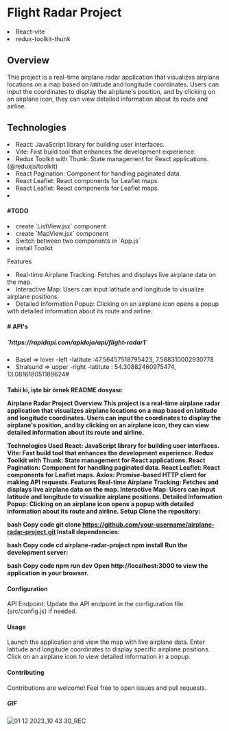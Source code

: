 <h1>Flight Radar Project</h1> 

<li>React-vite</li>
<li> redux-toolkit-thunk </li>


<h2>Overview</h2>
This project is a real-time airplane radar application that visualizes airplane locations on a map based on latitude and longitude coordinates. Users can input the coordinates to display the airplane's position, and by clicking on an airplane icon, they can view detailed information about its route and airline.

<h2>Technologies</h4>

<li>React: JavaScript library for building user interfaces.</li>
<li>Vite: Fast build tool that enhances the development experience.</li>
<li>Redux Toolkit with Thunk: State management for React applications.(@reduxjs/toolkit)</li>
<li>React Pagination: Component for handling paginated data.</li>
<li>React Leaflet: React components for Leaflet maps.</li>
<li>React Leaflet: React components for Leaflet maps.</li>
<li></li>

<h4>#TODO</h4>

 <li>create `ListView.jsx` component</li>
 <li>create `MapView.jsx` component</li>
<li>Switch between two components in `App.js`</li>
<li>install Toolkit</li>

Features
<li>Real-time Airplane Tracking: Fetches and displays live airplane data on the map.</li>
<li>Interactive Map: Users can input latitude and longitude to visualize airplane positions.</li>
<li>Detailed Information Popup: Clicking on an airplane icon opens a popup with detailed information about its route and airline.</li>

<h4># API's</h4>

<h5>`https://rapidapi.com/apidojo/api/flight-radar1`</h5>

<li>Basel => lover -left -latitute :47.56457518795423, 7.588310002930778</li>

<li>Stralsund => upper -right -latitute : 54.30882460975474, 13.081618051189624#  </li>
 
<h4>
Tabii ki, işte bir örnek README dosyası:

Airplane Radar Project
Overview
This project is a real-time airplane radar application that visualizes airplane locations on a map based on latitude and longitude coordinates. Users can input the coordinates to display the airplane's position, and by clicking on an airplane icon, they can view detailed information about its route and airline.

Technologies Used
React: JavaScript library for building user interfaces.
Vite: Fast build tool that enhances the development experience.
Redux Toolkit with Thunk: State management for React applications.
React Pagination: Component for handling paginated data.
React Leaflet: React components for Leaflet maps.
Axios: Promise-based HTTP client for making API requests.
Features
Real-time Airplane Tracking: Fetches and displays live airplane data on the map.
Interactive Map: Users can input latitude and longitude to visualize airplane positions.
Detailed Information Popup: Clicking on an airplane icon opens a popup with detailed information about its route and airline.
Setup
Clone the repository:

bash
Copy code
git clone https://github.com/your-username/airplane-radar-project.git
Install dependencies:

bash
Copy code
cd airplane-radar-project
npm install
Run the development server:

bash
Copy code
npm run dev
Open http://localhost:3000 to view the application in your browser.

<h4>Configuration</h4>
API Endpoint: Update the API endpoint in the configuration file (src/config.js) if needed.

<h4>Usage</h4>
<p>Launch the application and view the map with live airplane data.
Enter latitude and longitude coordinates to display specific airplane positions.
Click on an airplane icon to view detailed information in a popup.</p>


<h4>Contributing</h4>
Contributions are welcome! Feel free to open issues and pull requests.

<h5>GIF</h5>


![01 12 2023_10 43 30_REC](https://github.com/aysegulyasar05/FlightRadar-Thunk-Toolkit/assets/65957331/a7b2a6bb-82b8-4012-a411-8875ac86546d)






